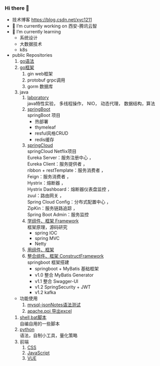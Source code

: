 <!--
**xu1211/xu1211** is a ✨ _special_ ✨ repository because its `README.md` (this file) appears on your GitHub profile.

Here are some ideas to get you started:

- 👯 I’m looking to collaborate on ...
- 🤔 I’m looking for help with ...
- 💬 Ask me about ...
- 📫 How to reach me: ...
- 😄 Pronouns: ...
- ⚡ Fun fact: ...
-->

### Hi there 👋

- 技术博客 https://blog.csdn.net/xyc1211
- 🔭 I’m currently working on 西安-腾讯云智
- 🌱 I’m currently learning 
  - 系统设计
  - 大数据技术
  - k8s
- public Repositories 
  1. [go语法](https://github.com/xu1211/Golang)
  2. [go框架](https://github.com/xu1211/goFrame)
     1. gin web框架
     2. protobuf  grpc调用
     3. gorm  数据库
  4. java
     1. [laboratory](https://github.com/xu1211/JavaTest)\
      java特性实验，
      多线程操作，
      NIO，
      动态代理，
      数据结构，算法
     1. [springBoot](https://github.com/xu1211/springbootdemo)\
      springBoot 项目
        - 热部署
        - thymeleaf
        - resful风格CRUD
        - redis缓存
     1. [springCloud](https://github.com/xu1211/springclouddemo)\
      springCloud Netflix项目\
        Eureka Server：服务注册中心 ，\
        Eureka Client：服务提供者 ，\
        ribbon + restTemplate：服务消费者 ，\
        Feign：服务消费者 ，\
        Hystrix：熔断器 ，\
        Hystrix Dashboard：熔断器仪表盘监控 ，\
        zuul：路由网关 ，\
        Spring Cloud Config：分布式配置中心 ，\
        ZipKin：服务链路追踪 ，\
        Spring Boot Admin：服务监控 
     1. [学组件、框架 Framework](https://github.com/xu1211/JavaFramework)\
      框架原理，源码研究
        - spring IOC
        - spring MVC
        - Netty
     1. [用组件、框架](https://github.com/xu1211/framework-learning)
     1. [整合组件、框架 ConstructFramework](https://gitee.com/xu_yuchun/construct-framework)\
      springboot 框架搭建
        - springboot + MyBatis 基础框架
        - v1.0 整合 MyBatis Generator
        - v1.1 整合 Swagger-UI
        - v1.2 SpringSecurity + JWT
        - v1.2 kafka
  - 功能使用
     1. [mysql-jsonNotes语法测试](https://github.com/xu1211/mysql-jsonNotes)
     2. [apache.poi 导出excel](https://github.com/xu1211/poi-demo)
  1. [shell,bat脚本](https://github.com/xu1211/ShellScript)\
  自编自用的一些脚本
  1. [python](https://github.com/xu1211/python)\
  语法，自制小工具，量化策略
  1. 前端
     1. [CSS](https://github.com/xu1211/CSS)
     1. [JavaScript](https://github.com/xu1211/JavaScript)
     1. [VUE](https://github.com/xu1211/vue)
